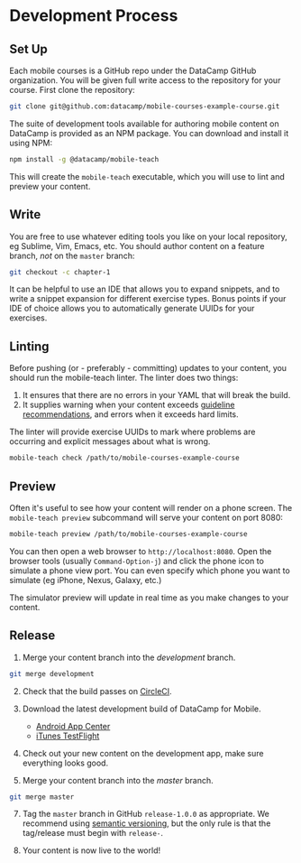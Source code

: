 # Development Process

## Set Up

Each mobile courses is a GitHub repo under the DataCamp GitHub organization. You
will be given full write access to the repository for your course. First clone
the repository:

```sh
git clone git@github.com:datacamp/mobile-courses-example-course.git
```

The suite of development tools available for authoring mobile content on
DataCamp is provided as an NPM package. You can download and install it using
NPM:

```sh
npm install -g @datacamp/mobile-teach
```

This will create the `mobile-teach` executable, which you will use to lint and
preview your content.

## Write

You are free to use whatever editing tools you like on your local repository, eg
Sublime, Vim, Emacs, etc. You should author content on a feature branch, *not*
on the `master` branch:

```sh
git checkout -c chapter-1
```

It can be helpful to use an IDE that allows you to expand snippets, and to write
a snippet expansion for different exercise types. Bonus points if your IDE of
choice allows you to automatically generate UUIDs for your exercises.

## Linting

Before pushing (or - preferably - committing) updates to your content, you
should run the mobile-teach linter. The linter does two things:

1. It ensures that there are no errors in your YAML that will break the build.
2. It supplies warning when your content exceeds [guideline
recommendations](guidelines.md), and errors when it exceeds hard limits.

The linter will provide exercise UUIDs to mark where problems are occurring and
explicit messages about what is wrong.

```sh
mobile-teach check /path/to/mobile-courses-example-course
```

## Preview

Often it's useful to see how your content will render on a phone screen. The
`mobile-teach preview` subcommand will serve your content on port 8080:

```sh
mobile-teach preview /path/to/mobile-courses-example-course
```

You can then open a web browser to `http://localhost:8080`. Open the browser tools
(usually `Command-Option-j`) and click the phone icon to simulate a phone view
port. You can even specify which phone you want to simulate (eg iPhone, Nexus,
Galaxy, etc.)

The simulator preview will update in real time as you make changes to your
content.

## Release

1. Merge your content branch into the *development* branch.

```sh
git merge development
```

2. Check that the build passes on [CircleCI](https://circleci.com/gh/datacamp/workflows).

3. Download the latest development build of DataCamp for Mobile.

   * [Android App
     Center](https://appcenter.ms/users/mobileDCamp/apps/DataCamp-Android/distribute/distribution-groups/Collaborators/releases)
   * [iTunes TestFlight](https://itunesconnect.apple.com/WebObjects/iTunesConnect.woa/ra/ng/app/1321970315/testflight?section=iosbuilds)

4. Check out your new content on the development app, make sure everything looks
   good.

5. Merge your content branch into the *master* branch.

```sh
git merge master
```

7. Tag the `master` branch in GitHub `release-1.0.0` as appropriate. We
   recommend using [semantic versioning](https://semver.org/), but the only rule
   is that the tag/release must begin with `release-`.

8. Your content is now live to the world!
